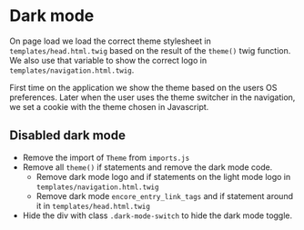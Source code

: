 # Dark mode

On page load we load the correct theme stylesheet in `templates/head.html.twig` based on the result of the `theme()`
twig function. We also use that variable to show the correct logo in `templates/navigation.html.twig`.

First time on the application we show the theme based on the users OS preferences.
Later when the user uses the theme switcher in the navigation, we set a cookie with the theme chosen in Javascript.

## Disabled dark mode

- Remove the import of `Theme` from `imports.js`
- Remove all `theme()` if statements and remove the dark mode code.
    - Remove dark mode logo and if statements on the light mode logo in `templates/navigation.html.twig`
    - Remove dark mode `encore_entry_link_tags` and if statement around it in `templates/head.html.twig`
- Hide the div with class `.dark-mode-switch` to hide the dark mode toggle.
